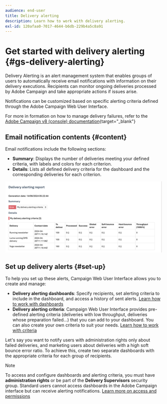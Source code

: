 ```yaml
---
audience: end-user
title: Delivery alerting
description: Learn how to work with delivery alerting.
exl-id: 120afaa0-7017-4644-b6db-229b4a5c8a91
---
```

# Get started with delivery alerting {#gs-delivery-alerting}


Delivery Alerting is an alert management system that enables groups of users to automatically receive email notifications with information on their delivery executions. Recipients can monitor ongoing deliveries processed by Adobe Campaign and take appropriate actions if issues arise.

Notifications can be customized based on specific alerting criteria defined through the Adobe Campaign Web User Interface.

For more in formation on how to manage delivery failures, refer to the [Adobe Campaign v8 (console) documentation](https://experienceleague.adobe.com/en/docs/campaign/campaign-v8/send/failures/delivery-failures#send){target="_blank"}

## Email notification contents {#content}

Email notifications include the following sections:

* **Summary**: Displays the number of deliveries meeting your defined criteria, with labels and colors for each criterion.
* **Details**: Lists all defined delivery criteria for the dashboard and the corresponding deliveries for each criterion.

![](assets/alerting-email.png)

## Set up delivery alerts {#set-up}

To help you set up these alerts, Campaign Web User Interface allows you to create and manage:

* **Delivery alerting dashboards**: Specify recipients, set alerting criteria to include in the dashboard, and access a history of sent alerts. [Learn how to work with dashboards](../msg/delivery-alerting-dashboards.md)
* **Delivery alerting criteria**: Campaign Web User Interface provides pre-defined alerting criteria (deliveries with low throughput, deliveries whose preparation failed...) that you can add to your dashboard. You can also create your own criteria to suit your needs. [Learn how to work with criteria](../msg/delivery-alerting-criteria.md)

Let's say you want to notify users with administration rights only about failed deliveries, and marketing users about deliveries with a high soft bounce error ratio. To achieve this, create two separate dashboards with the appropriate criteria for each group of recipients.

>[!NOTE]
>
>To access and configure dashboards and alerting criteria, you must have **administration rights** or be part of the **Delivery Supervisors** security group. Standard users cannot access dashboards in the Adobe Campaign interface but can receive alerting notifications. [Learn more on access and permissions](../get-started/permissions.md)
